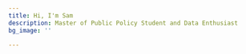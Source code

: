 ```yaml
---
title: Hi, I'm Sam
description: Master of Public Policy Student and Data Enthusiast
bg_image: ''

---
```

